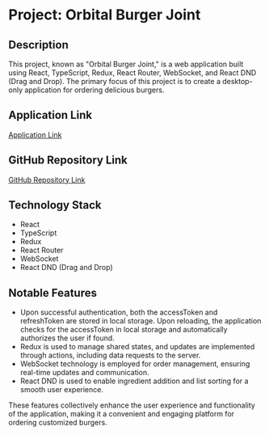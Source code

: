 # Project: Orbital Burger Joint

## Description
This project, known as "Orbital Burger Joint," is a web application built using React, TypeScript, Redux, React Router, WebSocket, and React DND (Drag and Drop). The primary focus of this project is to create a desktop-only application for ordering delicious burgers.

## Application Link
[Application Link](https://react-burger-git-main-lipatovpetr.vercel.app/)

## GitHub Repository Link
[GitHub Repository Link](https://github.com/LipatovPetr/react-burger)

## Technology Stack
- React
- TypeScript
- Redux
- React Router
- WebSocket
- React DND (Drag and Drop)

## Notable Features
- Upon successful authentication, both the accessToken and refreshToken are stored in local storage. Upon reloading, the application checks for the accessToken in local storage and automatically authorizes the user if found.
- Redux is used to manage shared states, and updates are implemented through actions, including data requests to the server.
- WebSocket technology is employed for order management, ensuring real-time updates and communication.
- React DND is used to enable ingredient addition and list sorting for a smooth user experience.

These features collectively enhance the user experience and functionality of the application, making it a convenient and engaging platform for ordering customized burgers.
